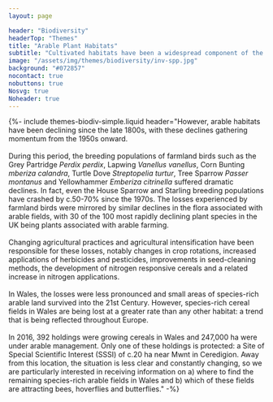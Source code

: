 ```yaml
---
layout: page

header: "Biodiversity"
headerTop: "Themes"
title: "Arable Plant Habitats"
subtitle: "Cultivated habitats have been a widespread component of the British landscape for some 8000 years and a whole ecosystem of plants, birds, mammals and invertebrates has adapted to live in these habitats "
image: "/assets/img/themes/biodiversity/inv-spp.jpg"
background: "#072857"
nocontact: true
nobuttons: true
Nosvg: true
Noheader: true
---
```



{%-
include themes-biodiv-simple.liquid
header="However, arable habitats have been declining since the late 1800s, with these declines gathering momentum from the 1950s onward. <br><br> During this period, the breeding populations of farmland birds such as the Grey Partridge <i>Perdix perdix</i>, Lapwing <i>Vanellus vanellus</i>, Corn Bunting <i>mberiza calandra</i>, Turtle Dove <i>Streptopelia turtur</i>, Tree Sparrow <i>Passer montanus</i> and Yellowhammer <i>Emberiza citrinella</i> suffered dramatic declines. In fact, even the House Sparrow and Starling breeding populations have crashed by c.50-70% since the 1970s. The losses experienced by farmland birds were mirrored by similar declines in the flora associated with arable fields, with 30 of the 100 most rapidly declining plant species in the UK being plants associated with arable farming. <br><br> Changing agricultural practices and agricultural intensification have been responsible for these losses, notably changes in crop rotations, increased applications of herbicides and pesticides, improvements in seed-cleaning methods, the development of nitrogen responsive cereals and a related increase in nitrogen applications. <br><br> In Wales, the losses were less pronounced and small areas of species-rich arable land survived into the 21st Century. However, species-rich cereal fields in Wales are being lost at a greater rate than any other habitat: a trend that is being reflected throughout Europe.
<br><br> In 2016, 392 holdings were growing cereals in Wales and 247,000 ha were under arable management. Only one of these holdings is protected: a Site of Special Scientific Interest (SSSI) of c.20 ha near Mwnt in Ceredigion. Away from this location, the situation is less clear and constantly changing, so we are particularly interested in receiving information on a) where to find the remaining species-rich arable fields in Wales and b) which of these fields are attracting bees, hoverflies and butterflies."
-%}
